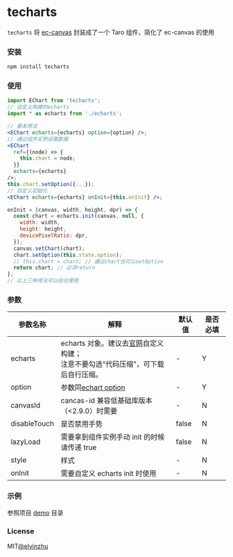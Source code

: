 # techarts

`techarts` 将 [ec-canvas](https://github.com/ecomfe/echarts-for-weixin) 封装成了一个 Taro 组件，简化了 ec-canvas 的使用

### 安装

```javascript
npm install techarts
```

### 使用

```jsx
import EChart from 'techarts';
// 自定义构建的echarts
import * as echarts from './echarts';

// 基本用法
<EChart echarts={echarts} option={option} />;
// 通过组件实例设置数据
<EChart
  ref={(node) => {
    this.chart = node;
  }}
  echarts={echarts}
/>;
this.chart.setOption({...});
// 自定义初始化
<EChart echarts={echarts} onInit={this.onInit} />;

onInit = (canvas, width, height, dpr) => {
  const chart = echarts.init(canvas, null, {
    width: width,
    height: height,
    devicePixelRatio: dpr,
  });
  canvas.setChart(chart);
  chart.setOption(this.state.option);
  // this.chart = chart; // 通过chart也可以setOption
  return chart; // 必须return
};
// 以上三种用法可以结合使用
```

### 参数

| 参数名称     | 解释                                                                                                                             | 默认值 | 是否必填 |
| ------------ | -------------------------------------------------------------------------------------------------------------------------------- | ------ | -------- |
| echarts      | echarts 对象。建议去[官网](https://www.echartsjs.com/zh/builder.html)自定义构建；<br/>注意不要勾选“代码压缩”，可下载后自行压缩。 | -      | Y        |
| option       | 参数同[echart option](https://echarts.apache.org/zh/option.html#title)                                                           | -      | Y        |
| canvasId     | cancas-id 兼容低基础库版本（<2.9.0）时需要                                                                                       | -      | N        |
| disableTouch | 是否禁用手势                                                                                                                     | false  | N        |
| lazyLoad     | 需要拿到组件实例手动 init 的时候请传递 true                                                                                      | false  | N        |
| style        | 样式                                                                                                                             | -      | N        |
| onInit       | 需要自定义 echarts init 时使用                                                                                                   | -      | N        |

### 示例

参照项目 [demo](https://github.com/elvinzhu/techarts/tree/master/demo) 目录

### License

MIT[@elvinzhu](https://github.com/elvinzhu)
